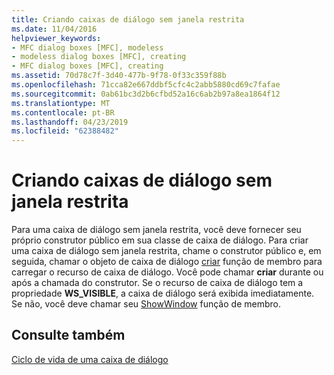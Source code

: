 ```yaml
---
title: Criando caixas de diálogo sem janela restrita
ms.date: 11/04/2016
helpviewer_keywords:
- MFC dialog boxes [MFC], modeless
- modeless dialog boxes [MFC], creating
- MFC dialog boxes [MFC], creating
ms.assetid: 70d78c7f-3d40-477b-9f78-0f33c359f88b
ms.openlocfilehash: 71cca82e667ddbf5cfc4c2abb5880cd69c7fafae
ms.sourcegitcommit: 0ab61bc3d2b6cfbd52a16c6ab2b97a8ea1864f12
ms.translationtype: MT
ms.contentlocale: pt-BR
ms.lasthandoff: 04/23/2019
ms.locfileid: "62388482"
---
```

# <a name="creating-modeless-dialog-boxes"></a>Criando caixas de diálogo sem janela restrita

Para uma caixa de diálogo sem janela restrita, você deve fornecer seu próprio construtor público em sua classe de caixa de diálogo. Para criar uma caixa de diálogo sem janela restrita, chame o construtor público e, em seguida, chamar o objeto de caixa de diálogo [criar](../mfc/reference/cdialog-class.md#create) função de membro para carregar o recurso de caixa de diálogo. Você pode chamar **criar** durante ou após a chamada do construtor. Se o recurso de caixa de diálogo tem a propriedade **WS_VISIBLE**, a caixa de diálogo será exibida imediatamente. Se não, você deve chamar seu [ShowWindow](../mfc/reference/cwnd-class.md#showwindow) função de membro.

## <a name="see-also"></a>Consulte também

[Ciclo de vida de uma caixa de diálogo](../mfc/life-cycle-of-a-dialog-box.md)
